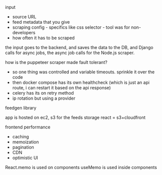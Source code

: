 
input 
- source URL
- feed metadata that you give
- scraping config - specifics like css selector - tool was for non-developers
- how often it has to be scraped

the input goes to the backend, and saves the data to the DB, and Django calls for async jobs, the async job calls for the Node.js scraper. 

how is the puppeteer scraper made fault tolerant? 
- so one thing was controlled and variable timeouts. sprinkle it over the code
- then docker compose has its own healthcheck (which is just an api route, i can restart it based on the api response)
- celery has its on retry method
- ip rotation but using a provider

feedgen library


app is hosted on ec2, s3 for the feeds storage
react = s3+cloudfront

frontend performance
- caching
- memoization
- pagination
- CDN
- optimistic UI

React.memo is used on components
useMemo is used inside components